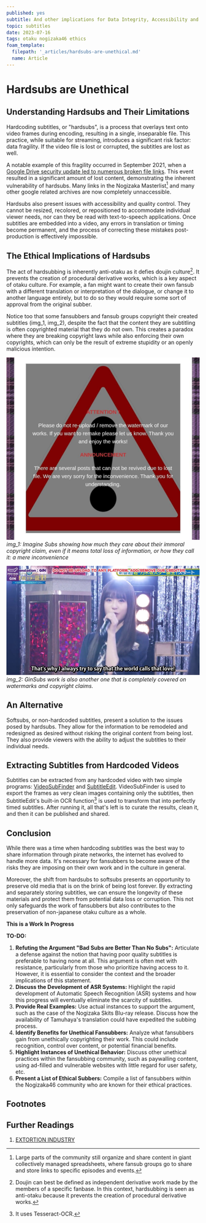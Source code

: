 ```yaml
---
published: yes
subtitle: And other implications for Data Integrity, Accessibility and QC.
topic: subtitles
date: 2023-07-16
tags: otaku nogizaka46 ethics
foam_template:
  filepath: '_articles/hardsubs-are-unethical.md'
  name: Article
---
```


# Hardsubs are Unethical

## Understanding Hardsubs and Their Limitations


Hardcoding subtitles, or "hardsubs", is a process that overlays text onto video frames during encoding, resulting in a single, inseparable file. This practice, while suitable for streaming, introduces a significant risk factor: data fragility. If the video file is lost or corrupted, the subtitles are lost as well. 

A notable example of this fragility occurred in September 2021, when a [Google Drive security update led to numerous broken file links](https://support.google.com/drive/answer/10729743?hl=en). This event resulted in a significant amount of lost content, demonstrating the inherent vulnerability of hardsubs. Many links in the Nogizaka Masterlist[^1] and many other google related archives are now completely unnaccessible.

Hardsubs also present issues with accessibility and quality control. They cannot be resized, recolored, or repositioned to accommodate individual viewer needs, nor can they be read with text-to-speech applications. Once subtitles are embedded into a video, any errors in translation or timing become permanent, and the process of correcting these mistakes post-production is effectively impossible.

## The Ethical Implications of Hardsubs

The act of hardsubbing is inherently anti-otaku as it defies doujin culture[^2]. It prevents the creation of procedural derivative works, which is a key aspect of otaku culture. For example, a fan might want to create their own fansub with a different translation or interpretation of the dialogue, or change it to another language entirely, but to do so they would require some sort of approval from the original subber. 

Notice too that some fansubbers and fansub groups copyright their created subtitles (img_1, img_2), despite the fact that the content they are subtitling is often copyrighted material that they do not own. This creates a paradox where they are breaking copyright laws while also enforcing their own copyrights, which can only be the result of extreme stupidity or an openly malicious intention.

![](../images/imagine_hypocrisy.png)
*img_1: Imagine Subs showing how much they care about their immoral copyright claim, even if it means total loss of information, or how they call it: a mere inconvenience*

![](../images/gin_hypocrisy.png)
*img_2: GinSubs work is also another one that is completely covered on watermarks and copyright claims.*

## An Alternative

Softsubs, or non-hardcoded subtitles, present a solution to the issues posed by hardsubs. They allow for the information to be remodeled and redesigned as desired without risking the original content from being lost. They also provide viewers with the ability to adjust the subtitles to their individual needs.

## Extracting Subtitles from Hardcoded Videos

Subtitles can be extracted from any hardcoded video with two simple programs: [VideoSubFinder](https://sourceforge.net/projects/videosubfinder/) and [SubtitleEdit](https://www.nikse.dk/subtitleedit). VideoSubFinder is used to export the frames as very clean images containing only the subtitles, then SubtitleEdit's built-in OCR function[^3] is used to transform that into perfectly timed subtitles. After running it, all that's left is to curate the results, clean it, and then it can be published and shared.

## Conclusion

While there was a time when hardcoding subtitles was the best way to share information through pirate networks, the internet has evolved to handle more data. It's necessary for fansubbers to become aware of the risks they are imposing on their own work and in the culture in general. 

Moreover, the shift from hardsubs to softsubs presents an opportunity to preserve old media that is on the brink of being lost forever. By extracting and separately storing subtitles, we can ensure the longevity of these materials and protect them from potential data loss or corruption. This not only safeguards the work of fansubbers but also contributes to the preservation of non-japanese otaku culture as a whole.

**This is a Work In Progress**

**TO-DO:**

1. **Refuting the Argument "Bad Subs are Better Than No Subs":** Articulate a defense against the notion that having poor quality subtitles is preferable to having none at all. This argument is often met with resistance, particularly from those who prioritize having access to it. However, it is essential to consider the context and the broader implications of this statement.
2. **Discuss the Development of ASR Systems:** Highlight the rapid development of Automatic Speech Recognition (ASR) systems and how this progress will eventually eliminate the scarcity of subtitles. 
3. **Provide Real Examples:** Use actual instances to support the argument, such as the case of the Nogizaka Skits Blu-ray release. Discuss how the availability of Tamuhaya's translation could have expedited the subbing process.
4. **Identify Benefits for Unethical Fansubbers:** Analyze what fansubbers gain from unethically copyrighting their work. This could include recognition, control over content, or potential financial benefits.
5. **Highlight Instances of Unethical Behavior:** Discuss other unethical practices within the fansubbing community, such as paywalling content, using ad-filled and vulnerable websites with little regard for user safety, etc.
6. **Present a List of Ethical Subbers:** Compile a list of fansubbers within the Nogizaka46 community who are known for their ethical practices.

## Footnotes

[^1]: Large parts of the community still organize and share content in giant collectively managed spreadsheets, where fansub groups go to share and store links to specific episodes and events.
[^2]: Doujin can best be defined as independent derivative work made by the members of a specific fanbase. In this context, hardsubbing is seen as anti-otaku because it prevents the creation of procedural derivative works.
[^3]: It uses Tesseract-OCR.

## Further Readings

1. [EXTORTION INDUSTRY](https://extortionindustry.org/extortion)